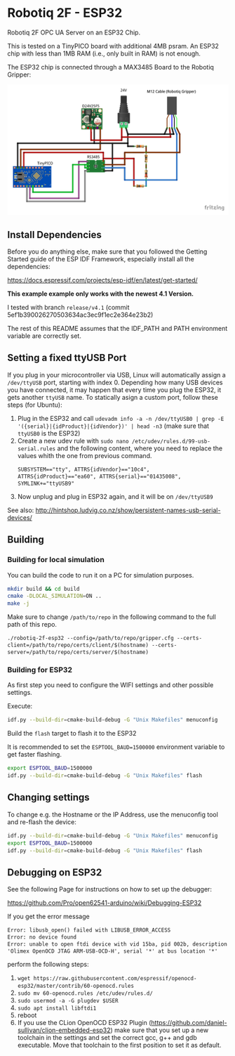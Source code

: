 # Robotiq 2F - ESP32

Robotiq 2F OPC UA Server on an ESP32 Chip.

This is tested on a TinyPICO board with additional 4MB psram.
An ESP32 chip with less than 1MB RAM (i.e., only built in RAM) is not enough.

The ESP32 chip is connected through a MAX3485 Board to the Robotiq Gripper:

![Hardware Setup](hardware_setup_robotiq.svg "Hardware Setup")

## Install Dependencies

Before you do anything else, make sure that you followed the Getting Started guide of the ESP IDF Framework, especially install all the dependencies:

https://docs.espressif.com/projects/esp-idf/en/latest/get-started/

**This example example only works with the newest 4.1 Version.**

I tested with branch `release/v4.1` (commit 5ef1b390026270503634ac3ec9f1ec2e364e23b2)

The rest of this README assumes that the IDF_PATH and PATH environment variable are correctly set.

## Setting a fixed ttyUSB Port

If you plug in your microcontroller via USB, Linux will automatically assign a `/dev/ttyUSB` port, starting with index 0. Depending how many USB devices you have connected, it may happen that every time you plug the ESP32, it gets another `ttyUSB` name.
To statically asign a custom port, follow these steps (for Ubuntu):

1. Plug in the ESP32 and call `udevadm info -a -n /dev/ttyUSB0 | grep -E '({serial}|{idProduct}|{idVendor})' | head -n3` (make sure that `ttyUSB0` is the ESP32)
2. Create a new udev rule with `sudo nano /etc/udev/rules.d/99-usb-serial.rules` and the following content, where you need to replace the values whith the one from previous command.
    ```
    SUBSYSTEM=="tty", ATTRS{idVendor}=="10c4", ATTRS{idProduct}=="ea60", ATTRS{serial}=="01435008", SYMLINK+="ttyUSB9"
    ```
3. Now unplug and plug in ESP32 again, and it will be on `/dev/ttyUSB9`

See also:
http://hintshop.ludvig.co.nz/show/persistent-names-usb-serial-devices/



## Building

### Building for local simulation

You can build the code to run it on a PC for simulation purposes.

```bash
mkdir build && cd build
cmake -DLOCAL_SIMULATION=ON ..
make -j
```

Make sure to change `/path/to/repo` in the following command to the full path of this repo.

```
./robotiq-2f-esp32 --config=/path/to/repo/gripper.cfg --certs-client=/path/to/repo/certs/client/$(hostname) --certs-server=/path/to/repo/certs/server/$(hostname)
```

### Building for ESP32

As first step you need to configure the WIFI settings and other possible settings.

Execute:

```bash
idf.py --build-dir=cmake-build-debug -G "Unix Makefiles" menuconfig  
```

Build the `flash` target to flash it to the ESP32

It is recommended to set the `ESPTOOL_BAUD=1500000` environment variable to get faster flashing.

```bash
export ESPTOOL_BAUD=1500000
idf.py --build-dir=cmake-build-debug -G "Unix Makefiles" flash  
```

## Changing settings

To change e.g. the Hostname or the IP Address, use the menuconfig tool and re-flash the device:

```bash
idf.py --build-dir=cmake-build-debug -G "Unix Makefiles" menuconfig  
export ESPTOOL_BAUD=1500000
idf.py --build-dir=cmake-build-debug -G "Unix Makefiles" flash  
```

## Debugging on ESP32

See the following Page for instructions on how to set up the debugger:

https://github.com/Pro/open62541-arduino/wiki/Debugging-ESP32

If you get the error message

```
Error: libusb_open() failed with LIBUSB_ERROR_ACCESS
Error: no device found
Error: unable to open ftdi device with vid 15ba, pid 002b, description 'Olimex OpenOCD JTAG ARM-USB-OCD-H', serial '*' at bus location '*'
```

perform the following steps:

1. `wget https://raw.githubusercontent.com/espressif/openocd-esp32/master/contrib/60-openocd.rules`
2. `sudo mv 60-openocd.rules /etc/udev/rules.d/`
3. `sudo usermod -a -G plugdev $USER`
4. `sudo apt install libftdi1`
5. reboot
6. If you use the CLion OpenOCD ESP32 Plugin (https://github.com/daniel-sullivan/clion-embedded-esp32) make sure that you set up a new toolchain in the settings and set the correct gcc, g++ and gdb executable.
   Move that toolchain to the first position to set it as default.
